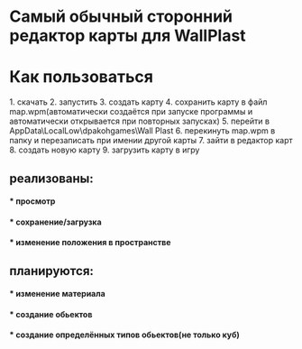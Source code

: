 <h1>Самый обычный сторонний редактор карты для WallPlast</h1>

<h1>Как пользоваться</h1>
1. скачать
2. запустить
3. создать карту
4. сохранить карту в файл map.wpm(автоматически создаётся при запуске программы и автоматически открывается при повторных запусках)
5. перейти в AppData\LocalLow\dpakohgames\Wall Plast
6. перекинуть map.wpm в папку и перезаписать при имении другой карты
7. зайти в редактор карт
8. создать новую карту
9. загрузить карту в игру

<h2>реализованы:</h2>
<h4>* просмотр</h4>
<h4>* сохранение/загрузка</h4>
<h4>* изменение положения в пространстве</h4>
<h2>планируются:</h2>
<h4>* изменение материала</h4>
<h4>* создание обьектов</h4>
<h4>* создание определённых типов обьектов(не только куб)</h4>
